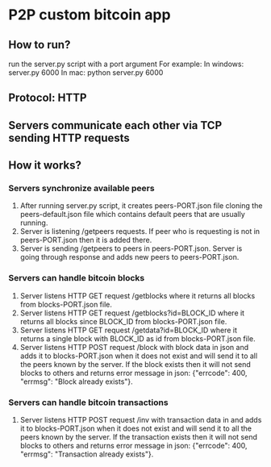 # P2P custom bitcoin app

## How to run?
run the server.py script with a port argument
For example:
In windows: server.py 6000
In mac: python server.py 6000

## Protocol: HTTP
## Servers communicate each other via TCP sending HTTP requests

## How it works?
### Servers synchronize available peers
1. After running server.py script, it creates peers-PORT.json file cloning the peers-default.json file which contains default peers that are usually running.
2. Server is listening /getpeers requests. If peer who is requesting is not in peers-PORT.json then it is added there.
3. Server is sending /getpeers to peers in peers-PORT.json. Server is going through response and adds new peers to peers-PORT.json.
### Servers can handle bitcoin blocks
1. Server listens HTTP GET request /getblocks where it returns all blocks from blocks-PORT.json file.
2. Server listens HTTP GET request /getblocks?id=BLOCK_ID where it returns all blocks since BLOCK_ID from blocks-PORT.json file.
3. Server listens HTTP GET request /getdata?id=BLOCK_ID where it returns a single block with BLOCK_ID as id from blocks-PORT.json file.
4. Server listens HTTP POST request /block with block data in json and adds it to blocks-PORT.json when it does not exist and will send it to all the peers known by the server. 
If the block exists then it will not send blocks to others and returns error message in json: {"errcode": 400, "errmsg": "Block already exists"}.
### Servers can handle bitcoin transactions
1. Server listens HTTP POST request /inv with transaction data in and adds it to blocks-PORT.json when it does not exist and will send it to all the peers known by the server. 
If the transaction exists then it will not send blocks to others and returns error message in json: {"errcode": 400, "errmsg": "Transaction already exists"}.
